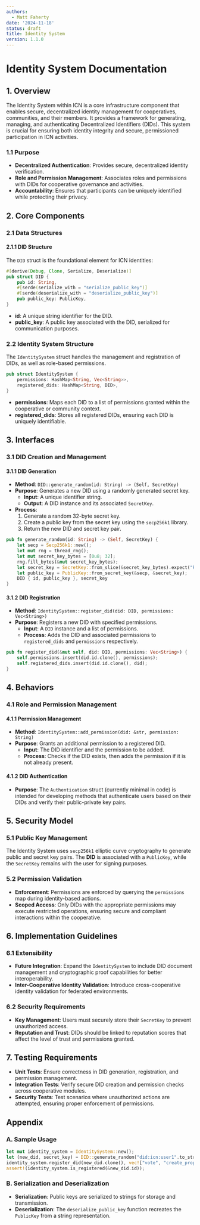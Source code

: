 ```yaml
---
authors:
  - Matt Faherty
date: '2024-11-18'
status: draft
title: Identity System
version: 1.1.0
---
```


# Identity System Documentation

## 1. Overview

The Identity System within ICN is a core infrastructure component that enables secure, decentralized identity management for cooperatives, communities, and their members. It provides a framework for generating, managing, and authenticating Decentralized Identifiers (DIDs). This system is crucial for ensuring both identity integrity and secure, permissioned participation in ICN activities.

### 1.1 Purpose
- **Decentralized Authentication**: Provides secure, decentralized identity verification.
- **Role and Permission Management**: Associates roles and permissions with DIDs for cooperative governance and activities.
- **Accountability**: Ensures that participants can be uniquely identified while protecting their privacy.

## 2. Core Components

### 2.1 Data Structures

#### 2.1.1 DID Structure
The `DID` struct is the foundational element for ICN identities:

```rust
#[derive(Debug, Clone, Serialize, Deserialize)]
pub struct DID {
    pub id: String,
    #[serde(serialize_with = "serialize_public_key")]
    #[serde(deserialize_with = "deserialize_public_key")]
    pub public_key: PublicKey,
}
```
- **id**: A unique string identifier for the DID.
- **public_key**: A public key associated with the DID, serialized for communication purposes.

### 2.2 Identity System Structure
The `IdentitySystem` struct handles the management and registration of DIDs, as well as role-based permissions.

```rust
pub struct IdentitySystem {
    permissions: HashMap<String, Vec<String>>,
    registered_dids: HashMap<String, DID>,
}
```
- **permissions**: Maps each DID to a list of permissions granted within the cooperative or community context.
- **registered_dids**: Stores all registered DIDs, ensuring each DID is uniquely identifiable.

## 3. Interfaces

### 3.1 DID Creation and Management

#### 3.1.1 DID Generation
- **Method**: `DID::generate_random(id: String) -> (Self, SecretKey)`
- **Purpose**: Generates a new DID using a randomly generated secret key.
  - **Input**: A unique identifier string.
  - **Output**: A DID instance and its associated `SecretKey`.
- **Process**:
  1. Generate a random 32-byte secret key.
  2. Create a public key from the secret key using the `secp256k1` library.
  3. Return the new DID and secret key pair.

```rust
pub fn generate_random(id: String) -> (Self, SecretKey) {
    let secp = Secp256k1::new();
    let mut rng = thread_rng();
    let mut secret_key_bytes = [0u8; 32];
    rng.fill_bytes(&mut secret_key_bytes);
    let secret_key = SecretKey::from_slice(&secret_key_bytes).expect("Random bytes should produce valid key");
    let public_key = PublicKey::from_secret_key(&secp, &secret_key);
    DID { id, public_key }, secret_key
}
```

#### 3.1.2 DID Registration
- **Method**: `IdentitySystem::register_did(did: DID, permissions: Vec<String>)`
- **Purpose**: Registers a new DID with specified permissions.
  - **Input**: A `DID` instance and a list of permissions.
  - **Process**: Adds the DID and associated permissions to `registered_dids` and `permissions` respectively.

```rust
pub fn register_did(&mut self, did: DID, permissions: Vec<String>) {
    self.permissions.insert(did.id.clone(), permissions);
    self.registered_dids.insert(did.id.clone(), did);
}
```

## 4. Behaviors

### 4.1 Role and Permission Management

#### 4.1.1 Permission Management
- **Method**: `IdentitySystem::add_permission(did: &str, permission: String)`
- **Purpose**: Grants an additional permission to a registered DID.
  - **Input**: The DID identifier and the permission to be added.
  - **Process**: Checks if the DID exists, then adds the permission if it is not already present.

#### 4.1.2 DID Authentication
- **Purpose**: The `Authentication` struct (currently minimal in code) is intended for developing methods that authenticate users based on their DIDs and verify their public-private key pairs.

## 5. Security Model

### 5.1 Public Key Management
The Identity System uses `secp256k1` elliptic curve cryptography to generate public and secret key pairs. The **DID** is associated with a `PublicKey`, while the `SecretKey` remains with the user for signing purposes.

### 5.2 Permission Validation
- **Enforcement**: Permissions are enforced by querying the `permissions` map during identity-based actions.
- **Scoped Access**: Only DIDs with the appropriate permissions may execute restricted operations, ensuring secure and compliant interactions within the cooperative.

## 6. Implementation Guidelines

### 6.1 Extensibility
- **Future Integration**: Expand the `IdentitySystem` to include DID document management and cryptographic proof capabilities for better interoperability.
- **Inter-Cooperative Identity Validation**: Introduce cross-cooperative identity validation for federated environments.

### 6.2 Security Requirements
- **Key Management**: Users must securely store their `SecretKey` to prevent unauthorized access.
- **Reputation and Trust**: DIDs should be linked to reputation scores that affect the level of trust and permissions granted.

## 7. Testing Requirements

- **Unit Tests**: Ensure correctness in DID generation, registration, and permission management.
- **Integration Tests**: Verify secure DID creation and permission checks across cooperative modules.
- **Security Tests**: Test scenarios where unauthorized actions are attempted, ensuring proper enforcement of permissions.

## Appendix

### A. Sample Usage

```rust
let mut identity_system = IdentitySystem::new();
let (new_did, secret_key) = DID::generate_random("did:icn:user1".to_string());
identity_system.register_did(new_did.clone(), vec!["vote", "create_proposal"]);
assert!(identity_system.is_registered(&new_did.id));
```

### B. Serialization and Deserialization
- **Serialization**: Public keys are serialized to strings for storage and transmission.
- **Deserialization**: The `deserialize_public_key` function recreates the `PublicKey` from a string representation.

